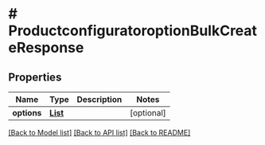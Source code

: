 # # ProductconfiguratoroptionBulkCreateResponse


## Properties 


Name | Type | Description | Notes
------------ | ------------- | ------------- | -------------
**options**| [**List<ProductconfiguratoroptionEntity>**](ProductconfiguratoroptionEntity.md) |   | [optional]


[[Back to Model list]](../../README.md#models) [[Back to API list]](../../README.md#endpoints) [[Back to README]](../../README.md)

